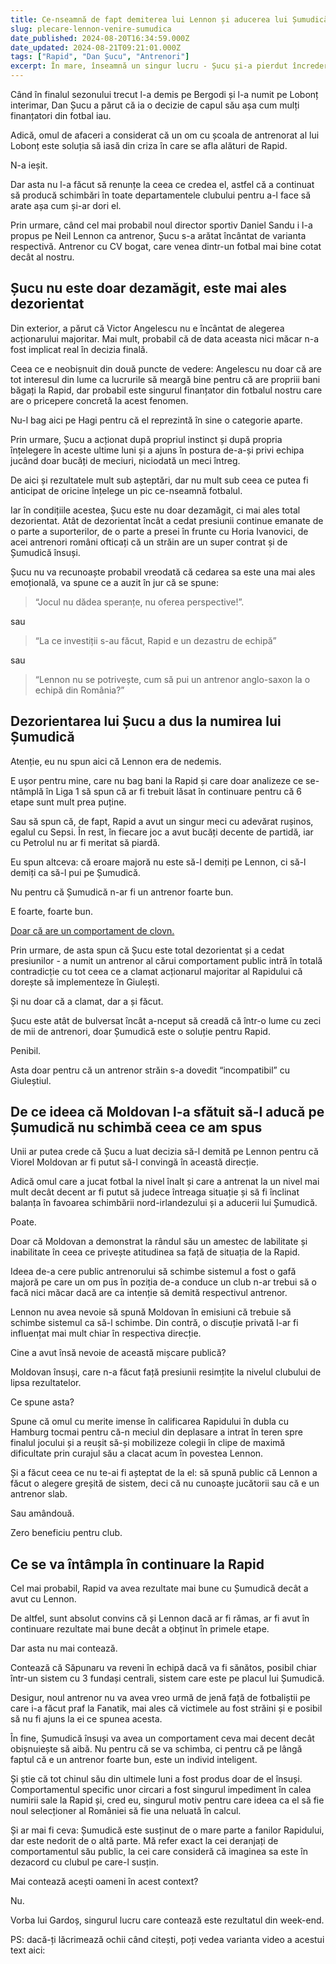 ```yaml
---
title: Ce-nseamnă de fapt demiterea lui Lennon și aducerea lui Șumudică la Rapid
slug: plecare-lennon-venire-sumudica
date_published: 2024-08-20T16:34:59.000Z
date_updated: 2024-08-21T09:21:01.000Z
tags: ["Rapid", "Dan Șucu", "Antrenori"]
excerpt: În mare, înseamnă un singur lucru - Șucu și-a pierdut încrederea în ce crede el despre fotbal și a cedat unor presiuni care n-au legătură doar cu rezultatele slabe ale echipei
---
```


Când în finalul sezonului trecut l-a demis pe Bergodi și l-a numit pe Lobonț interimar, Dan Șucu a părut că ia o decizie de capul său așa cum mulți finanțatori din fotbal iau.

Adică, omul de afaceri a considerat că un om cu școala de antrenorat al lui Lobonț este soluția să iasă din criza în care se afla alături de Rapid.

N-a ieșit.

Dar asta nu l-a făcut să renunțe la ceea ce credea el, astfel că a continuat să producă schimbări în toate departamentele clubului pentru a-l face să arate așa cum și-ar dori el.

Prin urmare, când cel mai probabil noul director sportiv Daniel Sandu i l-a propus pe Neil Lennon ca antrenor, Șucu s-a arătat încântat de varianta respectivă. Antrenor cu CV bogat, care venea dintr-un fotbal mai bine cotat decât al nostru.

## Șucu nu este doar dezamăgit, este mai ales dezorientat

Din exterior, a părut că Victor Angelescu nu e încântat de alegerea acționarului majoritar. Mai mult, probabil că de data aceasta nici măcar n-a fost implicat real în decizia finală.

Ceea ce e neobișnuit din două puncte de vedere: Angelescu nu doar că are tot interesul din lume ca lucrurile să meargă bine pentru că are propriii bani băgați la Rapid, dar probabil este singurul finanțator din fotbalul nostru care are o pricepere concretă la acest fenomen.

Nu-l bag aici pe Hagi pentru că el reprezintă în sine o categorie aparte.

Prin urmare, Șucu a acționat după propriul instinct și după propria înțelegere în aceste ultime luni și a ajuns în postura de-a-și privi echipa jucând doar bucăți de meciuri, niciodată un meci întreg.

De aici și rezultatele mult sub așteptări, dar nu mult sub ceea ce putea fi anticipat de oricine înțelege un pic ce-nseamnă fotbalul.

Iar în condițiile acestea, Șucu este nu doar dezamăgit, ci mai ales total dezorientat. Atât de dezorientat încât a cedat presiunii continue emanate de o parte a suporterilor, de o parte a presei în frunte cu Horia Ivanovici, de acei antrenori români ofticați că un străin are un super contrat și de Șumudică însuși.

Șucu nu va recunoaște probabil vreodată că cedarea sa este una mai ales emoțională, va spune ce a auzit în jur că se spune:

> “Jocul nu dădea speranțe, nu oferea perspective!”.

sau

> “La ce investiții s-au făcut, Rapid e un dezastru de echipă”

sau

> “Lennon nu se potrivește, cum să pui un antrenor anglo-saxon la o echipă din România?”

## Dezorientarea lui Șucu a dus la numirea lui Șumudică

Atenție, eu nu spun aici că Lennon era de nedemis.

E ușor pentru mine, care nu bag bani la Rapid și care doar analizeze ce se-ntâmplă în Liga 1 să spun că ar fi trebuit lăsat în continuare pentru că 6 etape sunt mult prea puține.

Sau să spun că, de fapt, Rapid a avut un singur meci cu adevărat rușinos, egalul cu Sepsi. În rest, în fiecare joc a avut bucăți decente de partidă, iar cu Petrolul nu ar fi meritat să piardă.

Eu spun altceva: că eroare majoră nu este să-l demiți pe Lennon, ci să-l demiți ca să-l pui pe Șumudică.

Nu pentru că Șumudică n-ar fi un antrenor foarte bun.

E foarte, foarte bun.

[Doar că are un comportament de clovn.](__GHOST_URL__/sumudica/)

Prin urmare, de asta spun că Șucu este total dezorientat și a cedat presiunilor - a numit un antrenor al cărui comportament public intră în totală contradicție cu tot ceea ce a clamat acționarul majoritar al Rapidului că dorește să implementeze în Giulești.

Și nu doar că a clamat, dar a și făcut.

Șucu este atât de bulversat încât a-nceput să creadă că într-o lume cu zeci de mii de antrenori, doar Șumudică este o soluție pentru Rapid.

Penibil.

Asta doar pentru că un antrenor străin s-a dovedit “incompatibil” cu Giuleștiul.

## De ce ideea că Moldovan l-a sfătuit să-l aducă pe Șumudică nu schimbă ceea ce am spus

Unii ar putea crede că Șucu a luat decizia să-l demită pe Lennon pentru că Viorel Moldovan ar fi putut să-l convingă în această direcție.

Adică omul care a jucat fotbal la nivel înalt și care a antrenat la un nivel mai mult decât decent ar fi putut să judece întreaga situație și să fi înclinat balanța în favoarea schimbării nord-irlandezului și a aducerii lui Șumudică.

Poate.

Doar că Moldovan a demonstrat la rândul său un amestec de labilitate și inabilitate în ceea ce privește atitudinea sa față de situația de la Rapid.

Ideea de-a cere public antrenorului să schimbe sistemul a fost o gafă majoră pe care un om pus în poziția de-a conduce un club n-ar trebui să o facă nici măcar dacă are ca intenție să demită respectivul antrenor.

Lennon nu avea nevoie să spună Moldovan în emisiuni că trebuie să schimbe sistemul ca să-l schimbe. Din contră, o discuție privată l-ar fi influențat mai mult chiar în respectiva direcție.

Cine a avut însă nevoie de această mișcare publică?

Moldovan însuși, care n-a făcut față presiunii resimțite la nivelul clubului de lipsa rezultatelor.

Ce spune asta?

Spune că omul cu merite imense în calificarea Rapidului în dubla cu Hamburg tocmai pentru că-n meciul din deplasare a intrat în teren spre finalul jocului și a reușit să-și mobilizeze colegii în clipe de maximă dificultate prin curajul său a clacat acum în povestea Lennon.

Și a făcut ceea ce nu te-ai fi așteptat de la el: să spună public că Lennon a făcut o alegere greșită de sistem, deci că nu cunoaște jucătorii sau că e un antrenor slab.

Sau amândouă.

Zero beneficiu pentru club.

## Ce se va întâmpla în continuare la Rapid

Cel mai probabil, Rapid va avea rezultate mai bune cu Șumudică decât a avut cu Lennon.

De altfel, sunt absolut convins că și Lennon dacă ar fi rămas, ar fi avut în continuare rezultate mai bune decât a obținut în primele etape.

Dar asta nu mai contează.

Contează că Săpunaru va reveni în echipă dacă va fi sănătos, posibil chiar într-un sistem cu 3 fundași centrali, sistem care este pe placul lui Șumudică.

Desigur, noul antrenor nu va avea vreo urmă de jenă față de fotbaliștii pe care i-a făcut praf la Fanatik, mai ales că victimele au fost străini și e posibil să nu fi ajuns la ei ce spunea acesta.

În fine, Șumudică însuși va avea un comportament ceva mai decent decât obișnuiește să aibă. Nu pentru că se va schimba, ci pentru că pe lângă faptul că e un antrenor foarte bun, este un individ inteligent.

Și știe că tot chinul său din ultimele luni a fost produs doar de el însuși. Comportamentul specific unor circari a fost singurul impediment în calea numirii sale la Rapid și, cred eu, singurul motiv pentru care ideea ca el să fie noul selecționer al României să fie una neluată în calcul.

Și ar mai fi ceva: Șumudică este susținut de o mare parte a fanilor Rapidului, dar este nedorit de o altă parte. Mă refer exact la cei deranjați de comportamentul său public, la cei care consideră că imaginea sa este în dezacord cu clubul pe care-l susțin.

Mai contează acești oameni în acest context?

Nu.

Vorba lui Gardoș, singurul lucru care contează este rezultatul din week-end.

PS: dacă-ți lăcrimează ochii când citești, poți vedea varianta video a acestui text aici:
